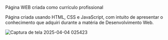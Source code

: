 Página WEB criada como currículo profissional

Página criada usando HTML, CSS e JavaScript, com intuito de apresentar o conhecimento que adquiri durante a matéria de Desenvolvimento Web.

![Captura de tela 2025-04-04 025423](https://github.com/user-attachments/assets/53db33d5-854a-4061-8e2a-bb79f80a07a4)
